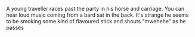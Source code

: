 A young traveller races past the party in his horse and carriage. You can hear loud music coming from a bard sat in the back. It's strange he seems to be smoking some kind of flavoured stick and shouts "mwehehe" as he passes